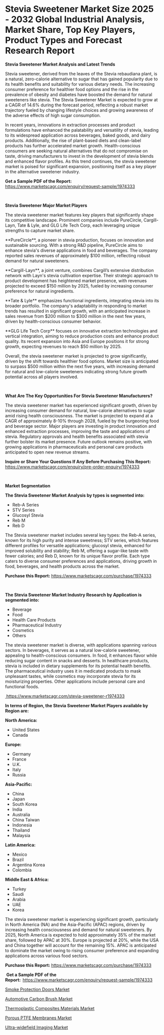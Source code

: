 <p><h1>Stevia Sweetener Market Size 2025 - 2032 Global Industrial Analysis, Market Share, Top Key Players, Product Types and Forecast Research Report</h1></p><p><strong>Stevia Sweetener Market Analysis and Latest Trends</strong></p>
<p><p>Stevia sweetener, derived from the leaves of the Stevia rebaudiana plant, is a natural, zero-calorie alternative to sugar that has gained popularity due to its health benefits and suitability for various dietary needs. The increasing consumer preference for healthier food options and the rise in the prevalence of obesity and diabetes have boosted the demand for natural sweeteners like stevia. The Stevia Sweetener Market is expected to grow at a CAGR of 14.6% during the forecast period, reflecting a robust market trajectory fueled by changing lifestyle choices and growing awareness of the adverse effects of high sugar consumption.</p><p>In recent years, innovations in extraction processes and product formulations have enhanced the palatability and versatility of stevia, leading to its widespread application across beverages, baked goods, and dairy products. Additionally, the rise of plant-based diets and clean-label products has further accelerated market growth. Health-conscious consumers are seeking natural alternatives that do not compromise on taste, driving manufacturers to invest in the development of stevia blends and enhanced flavor profiles. As this trend continues, the stevia sweetener market is poised for significant expansion, positioning itself as a key player in the alternative sweetener industry.</p></p>
<p><strong>Get a Sample PDF of the Report:&nbsp;</strong> <a href="https://www.marketscagr.com/enquiry/request-sample/1974333?utm_campaign=2246&utm_medium=2&utm_source=Github&utm_content=ia&utm_term=31012025&utm_id=stevia-sweetener">https://www.marketscagr.com/enquiry/request-sample/1974333</a></p>
<p>&nbsp;</p>
<p><strong>Stevia Sweetener Major Market Players</strong></p>
<p><p>The stevia sweetener market features key players that significantly shape its competitive landscape. Prominent companies include PureCircle, Cargill-Layn, Tate & Lyle, and GLG Life Tech Corp, each leveraging unique strengths to capture market share. </p><p>**PureCircle**, a pioneer in stevia production, focuses on innovation and sustainable sourcing. With a strong R&D pipeline, PureCircle aims to enhance stevia's diverse applications in food and beverages. The company reported sales revenues of approximately $100 million, reflecting robust demand for natural sweeteners. </p><p>**Cargill-Layn**, a joint venture, combines Cargill’s extensive distribution network with Layn's stevia cultivation expertise. Their strategic approach to product development has heightened market presence, with revenues projected to exceed $150 million by 2025, fueled by increasing consumer preference for natural ingredients.</p><p>**Tate & Lyle** emphasizes functional ingredients, integrating stevia into its broader portfolio. The company's adaptability in responding to market trends has resulted in significant growth, with an anticipated increase in sales revenue from $200 million to $300 million in the next few years, driven by health-conscious consumer behavior.</p><p>**GLG Life Tech Corp** focuses on innovative extraction technologies and vertical integration, aiming to reduce production costs and enhance product quality. Its recent expansion into Asia and Europe positions it for strong growth, expecting revenues to reach $50 million by 2025.</p><p>Overall, the stevia sweetener market is projected to grow significantly, driven by the shift towards healthier food options. Market size is anticipated to surpass $500 million within the next five years, with increasing demand for natural and low-calorie sweeteners indicating strong future growth potential across all players involved.</p></p>
<p>&nbsp;</p>
<p><strong>What Are The Key Opportunities For Stevia Sweetener Manufacturers?</strong></p>
<p><p>The stevia sweetener market has experienced significant growth, driven by increasing consumer demand for natural, low-calorie alternatives to sugar amid rising health consciousness. The market is projected to expand at a CAGR of approximately 8-10% through 2028, fueled by the burgeoning food and beverage sector. Major players are investing in product innovation and enhanced extraction processes, improving the taste and applications of stevia. Regulatory approvals and health benefits associated with stevia further bolster its market presence. Future outlook remains positive, with growing applications in pharmaceuticals and personal care products anticipated to open new revenue streams.</p></p>
<p><strong>Inquire or Share Your Questions If Any Before Purchasing This Report:</strong> <a href="https://www.marketscagr.com/enquiry/pre-order-enquiry/1974333?utm_campaign=2246&utm_medium=2&utm_source=Github&utm_content=ia&utm_term=31012025&utm_id=stevia-sweetener">https://www.marketscagr.com/enquiry/pre-order-enquiry/1974333</a></p>
<p>&nbsp;</p>
<p><strong>Market Segmentation</strong></p>
<p><strong>The Stevia Sweetener Market Analysis by types is segmented into:</strong></p>
<p><ul><li>Reb-A Series</li><li>STV Series</li><li>Glucosyl Stevia</li><li>Reb M</li><li>Reb D</li></ul></p>
<p><p>The Stevia sweetener market includes several key types: the Reb-A series, known for its high purity and intense sweetness; STV series, which features different profiles for versatile applications; glucosyl stevia, enhanced for improved solubility and stability; Reb M, offering a sugar-like taste with fewer calories; and Reb D, known for its unique flavor profile. Each type caters to diverse consumer preferences and applications, driving growth in food, beverages, and health products across the market.</p></p>
<p><strong>Purchase this Report:&nbsp;</strong><a href="https://www.marketscagr.com/purchase/1974333?utm_campaign=2246&utm_medium=2&utm_source=Github&utm_content=ia&utm_term=31012025&utm_id=stevia-sweetener">https://www.marketscagr.com/purchase/1974333</a></p>
<p>&nbsp;</p>
<p><strong>The Stevia Sweetener Market Industry Research by Application is segmented into:</strong></p>
<p><ul><li>Beverage</li><li>Food</li><li>Health Care Products</li><li>Pharmaceutical Industry</li><li>Cosmetics</li><li>Others</li></ul></p>
<p><p>The stevia sweetener market is diverse, with applications spanning various sectors. In beverages, it serves as a natural low-calorie sweetener, appealing to health-conscious consumers. In food, it enhances flavor while reducing sugar content in snacks and desserts. In healthcare products, stevia is included in dietary supplements for its potential health benefits. The pharmaceutical industry uses it in medicated products to mask unpleasant tastes, while cosmetics may incorporate stevia for its moisturizing properties. Other applications include personal care and functional foods. </p></p>
<p><a href="https://www.marketscagr.com/stevia-sweetener-r1974333?utm_campaign=2246&utm_medium=2&utm_source=Github&utm_content=ia&utm_term=31012025&utm_id=stevia-sweetener">&nbsp;https://www.marketscagr.com/stevia-sweetener-r1974333</a></p>
<p><strong>In terms of Region, the Stevia Sweetener Market Players available by Region are:</strong></p>
<p>
    <p> <strong> North America: </strong>
        <ul>
            <li>United States</li>
            <li>Canada</li>
        </ul>
        </p> 
    <p> <strong> Europe: </strong>
        <ul>
            <li>Germany</li>
            <li>France</li>
            <li>U.K.</li>
            <li>Italy</li>
            <li>Russia</li>
        </ul>
        </p> 
    <p> <strong> Asia-Pacific: </strong>
        <ul>
            <li>China</li>
            <li>Japan</li>
            <li>South Korea</li>
            <li>India</li>
            <li>Australia</li>
            <li>China Taiwan</li>
            <li>Indonesia</li>
            <li>Thailand</li>
            <li>Malaysia</li>
        </ul>
        </p> 
    <p> <strong> Latin America: </strong>
        <ul>
            <li>Mexico</li>
            <li>Brazil</li>
            <li>Argentina Korea</li>
            <li>Colombia</li>
        </ul>
        </p> 
    <p> <strong> Middle East & Africa: </strong>
        <ul>
            <li>Turkey</li>
            <li>Saudi</li>
            <li>Arabia</li>
            <li>UAE</li>
            <li>Korea</li>
        </ul>
    </p>
    </p>
<p><p>The stevia sweetener market is experiencing significant growth, particularly in North America (NA) and the Asia-Pacific (APAC) regions, driven by increasing health consciousness and demand for natural sweeteners. By 2025, North America is expected to hold approximately 35% of the market share, followed by APAC at 30%. Europe is projected at 20%, while the USA and China together will account for the remaining 15%. APAC is anticipated to dominate the market owing to rising consumer preference and expanding applications across various food sectors.</p></p>
<p><strong>Purchase this Report: </strong><a href="https://www.marketscagr.com/purchase/1974333?utm_campaign=2246&utm_medium=2&utm_source=Github&utm_content=ia&utm_term=31012025&utm_id=stevia-sweetener">https://www.marketscagr.com/purchase/1974333</a></p>
<p>&nbsp;<strong>Get a Sample PDF of the Report:&nbsp;&nbsp;</strong><a href="https://www.marketscagr.com/enquiry/request-sample/1974333?utm_campaign=2246&utm_medium=2&utm_source=Github&utm_content=ia&utm_term=31012025&utm_id=stevia-sweetener">https://www.marketscagr.com/enquiry/request-sample/1974333</a></p>
<p><strong></strong></p>
<p><p><a href="https://www.linkedin.com/pulse/smoke-protection-doors-momentum-charting-101-cagr-path-vof0c?utm_campaign=2246&utm_medium=2&utm_source=Github&utm_content=ia&utm_term=31012025&utm_id=stevia-sweetener">Smoke Protection Doors Market</a></p><p><a href="https://www.linkedin.com/pulse/global-automotive-carbon-brush-marketprofits-competitive-sp3kc?utm_campaign=2246&utm_medium=2&utm_source=Github&utm_content=ia&utm_term=31012025&utm_id=stevia-sweetener">Automotive Carbon Brush Market</a></p><p><a href="https://www.linkedin.com/pulse/thermoplastic-composites-materials-markets-path-52-cagr-yybnc?utm_campaign=2246&utm_medium=2&utm_source=Github&utm_content=ia&utm_term=31012025&utm_id=stevia-sweetener">Thermoplastic Composites Materials Market</a></p><p><a href="https://www.linkedin.com/pulse/porous-ptfe-membranes-market-size-industry-outlook-detailed-muecc?utm_campaign=2246&utm_medium=2&utm_source=Github&utm_content=ia&utm_term=31012025&utm_id=stevia-sweetener">Porous PTFE Membranes Market</a></p><p><a href="https://www.linkedin.com/pulse/understanding-58-cagrforecast-ultra-widefield-imaging-industry-ttyce?utm_campaign=2246&utm_medium=2&utm_source=Github&utm_content=ia&utm_term=31012025&utm_id=stevia-sweetener">Ultra-widefield Imaging Market</a></p></p>